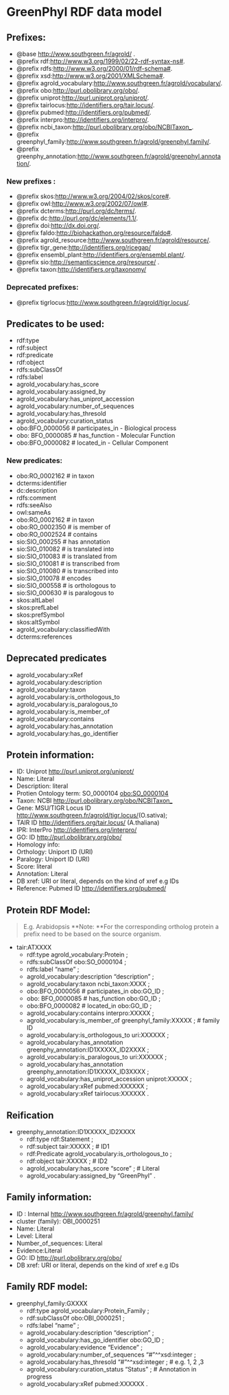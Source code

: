 # GreenPhyl RDF data model

## Prefixes: 
 * @base <http://www.southgreen.fr/agrold/> . 
 * @prefix rdf:<http://www.w3.org/1999/02/22-rdf-syntax-ns#>. 
 * @prefix rdfs:<http://www.w3.org/2000/01/rdf-schema#>.
 * @prefix xsd:<http://www.w3.org/2001/XMLSchema#>. 
 * @prefix agrold_vocabulary:<http://www.southgreen.fr/agrold/vocabulary/>.
 * @prefix obo:<http://purl.obolibrary.org/obo/>.
 * @prefix uniprot:<http://purl.uniprot.org/uniprot/>.
 * @prefix tairlocus:<http://identifiers.org/tair.locus/>.
 * @prefix pubmed:<http://identifiers.org/pubmed/>. 
 * @prefix interpro:<http://identifiers.org/interpro/>. 
 * @prefix ncbi_taxon:<http://purl.obolibrary.org/obo/NCBITaxon_>.
 * @prefix greenphyl_family:<http://www.southgreen.fr/agrold/greenphyl.family/>.
 * @prefix greenphy_annotation:<http://www.southgreen.fr/agrold/greenphyl.annotation/>.
 
### New prefixes :
* @prefix skos:<http://www.w3.org/2004/02/skos/core#>.
* @prefix owl:<http://www.w3.org/2002/07/owl#>.
* @prefix dcterms:<http://purl.org/dc/terms/>.
* @prefix dc:<http://purl.org/dc/elements/1.1/>.
* @prefix doi:<http://dx.doi.org/>.
* @prefix faldo:<http://biohackathon.org/resource/faldo#>.
* @prefix agrold_resource:<http://www.southgreen.fr/agrold/resource/>.
* @prefix tigr_gene:<http://identifiers.org/ricegap/>
* @prefix ensembl_plant:<http://identifiers.org/ensembl.plant/>.
* @prefix sio:<http://semanticscience.org/resource/> .
* @prefix taxon:<http://identifiers.org/taxonomy/>

### Deprecated prefixes:
* @prefix tigrlocus:<http://www.southgreen.fr/agrold/tigr.locus/>.


## Predicates to be used:

* rdf:type
* rdf:subject
* rdf:predicate
* rdf:object
* rdfs:subClassOf
* rdfs:label
* agrold_vocabulary:has_score
* agrold_vocabulary:assigned_by 
* agrold_vocabulary:has_uniprot_accession 
* agrold_vocabulary:number_of_sequences 
* agrold_vocabulary:has_thresold 
* agrold_vocabulary:curation_status
* obo:BFO_0000056 # participates_in - Biological process
* obo: BFO_0000085 # has_function - Molecular Function 
* obo:BFO_0000082 # located_in - Cellular Component

### New predicates: 
* obo:RO_0002162 # in taxon
* dcterms:identifier
* dc:description
* rdfs:comment
* rdfs:seeAlso
* owl:sameAs
* obo:RO_0002162 # in taxon
* obo:RO_0002350 # is member of
* obo:RO_0002524 # contains
* sio:SIO_000255 # has annotation
* sio:SIO_010082 # is translated into
* sio:SIO_010083 # is translated from 
* sio:SIO_010081 # is transcribed from
* sio:SIO_010080 # is transcribed into
* sio:SIO_010078 # encodes
* sio:SIO_000558 # is orthologous to
* sio:SIO_000630 # is paralogous to
* skos:altLabel
* skos:prefLabel
* skos:prefSymbol
* skos:altSymbol
* agrold_vocabulary:classifiedWith
* dcterms:references

## Deprecated predicates
* agrold_vocabulary:xRef
* agrold_vocabulary:description
* agrold_vocabulary:taxon
* agrold_vocabulary:is_orthologous_to 
* agrold_vocabulary:is_paralogous_to 
* agrold_vocabulary:is_member_of
* agrold_vocabulary:contains
* agrold_vocabulary:has_annotation
* agrold_vocabulary:has_go_identifier

## Protein information:
* ID: Uniprot <http://purl.uniprot.org/uniprot/>
* Name: Literal
* Description: literal
* Protien Ontology term: SO_0000104 <obo:SO_0000104>
* Taxon: NCBI <http://purl.obolibrary.org/obo/NCBITaxon_>
* Gene: MSU/TIGR Locus ID <http://www.southgreen.fr/agrold/tigr.locus/>(O.sativa); 
* TAIR ID <http://identifiers.org/tair.locus/> (A.thaliana)
* IPR: InterPro <http://identifiers.org/interpro/> 
* GO: ID <http://purl.obolibrary.org/obo/> 
* Homology info: 
* Orthology: Uniport ID (URI)
* Paralogy: Uniport ID (URI)
* Score: literal 
* Annotation: Literal
* DB xref: URI or literal, depends on the kind of xref e.g IDs 
* Reference: Pubmed ID <http://identifiers.org/pubmed/>


## Protein RDF Model:

> E.g. Arabidopsis
> **Note: **For the corresponding ortholog protein a prefix need to be based on the source organism.

* tair:ATXXXX
	* rdf:type 							agrold_vocabulary:Protein ; 
	* rdfs:subClassOf 					obo:SO_0000104 ;
	* rdfs:label 							“name” ; 
	* agrold_vocabulary:description 		“description” ; 
	* agrold_vocabulary:taxon 			ncbi_taxon:XXXX ; 
	* obo:BFO_0000056 # participates_in	obo:GO_ID ;
	* obo: BFO_0000085 # has_function		obo:GO_ID ; 
	* obo:BFO_0000082 # located_in		obo:GO_ID ; 
	* agrold_vocabulary:contains 			interpro:XXXXX ;
	* agrold_vocabulary:is_member_of 		greenphyl_family:XXXXX ; # family ID
	* agrold_vocabulary:is_orthologous_to	uri:XXXXXX ;
	* agrold_vocabulary:has_annotation  	greenphy_annotation:ID1XXXXX_ID2XXXX ;
	* agrold_vocabulary:is_paralogous_to	uri:XXXXXX ;
	* agrold_vocabulary:has_annotation	greenphy_annotation:ID1XXXXX_ID3XXXX ;
	* agrold_vocabulary:has_uniprot_accession uniprot:XXXXX ; 
	* agrold_vocabulary:xRef 				pubmed:XXXXXX ;
	* agrold_vocabulary:xRef 				tairlocus:XXXXXX .


## Reification 

* greenphy_annotation:ID1XXXXX_ID2XXXX
	* rdf:type	rdf:Statement ;
	* rdf:subject	tair:XXXXX ; # ID1
	* rdf:Predicate agrold_vocabulary:is_orthologous_to ; 
	* rdf:object tair:XXXXX ; # ID2
	* agrold_vocabulary:has_score “score” ; # Literal 
	* agrold_vocabulary:assigned_by “GreenPhyl” .




## Family information:

* ID : Internal <http://www.southgreen.fr/agrold/greenphyl.family/> 
* cluster (family): OBI_0000251
* Name: Literal
* Level: Literal
* Number_of_sequences: Literal
* Evidence:Literal
* GO: ID <http://purl.obolibrary.org/obo/>
* DB xref: URI or literal, depends on the kind of xref e.g IDs


## Family RDF model:

* greenphyl_family:GXXXX
	* rdf:type agrold_vocabulary:Protein_Family ;
	* rdf:subClassOf obo:OBI_0000251 ;
	* rdfs:label “name” ;
	* agrold_vocabulary:description “description” ; 
	* agrold_vocabulary:has_go_identifier obo:GO_ID ; 
	* agrold_vocabulary:evidence “Evidence” ; 
	* agrold_vocabulary:number_of_sequences “#”^^xsd:integer ; 
	* agrold_vocabulary:has_thresold “#”^^xsd:integer ; # e.g. 1, 2 ,3 
	* agrold_vocabulary:curation_status “Status” ; # Annotation in progress 
	* agrold_vocabulary:xRef pubmed:XXXXXX .
  
